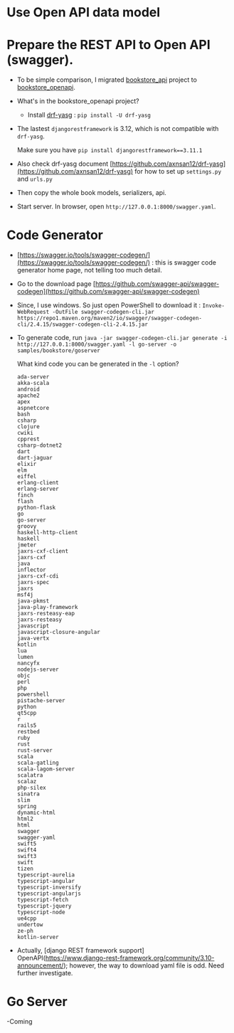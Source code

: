 # Use Open API data model

# Prepare the REST API to Open API (swagger).

- To be simple comparison, I migrated [bookstore_api](https://github.com/ccapeng/bookstore_api) project to [bookstore_openapi](https://github.com/ccapeng/bookstore_openapi).

- What's in the bookstore_openapi project?
	
	- Install [drf-yasg](https://github.com/axnsan12/drf-yasg) : `pip install -U drf-yasg`

- The lastest `djangorestframework` is 3.12, which is not compatible with `drf-yasg`.

	Make sure you have `pip install djangorestframework==3.11.1`
	
- Also check drf-yasg document [https://github.com/axnsan12/drf-yasg](https://github.com/axnsan12/drf-yasg)
	for how to set up `settings.py` and `urls.py`

- Then copy the whole book models, serializers, api.

- Start server. In browser, open `http://127.0.0.1:8000/swagger.yaml`.
	
# Code Generator

- [https://swagger.io/tools/swagger-codegen/](https://swagger.io/tools/swagger-codegen/) : this is swagger code generator home page, 
	not telling too much detail.
	
- Go to the download page [https://github.com/swagger-api/swagger-codegen](https://github.com/swagger-api/swagger-codegen)

- Since, I use windows. So just open PowerShell to download it :
	`Invoke-WebRequest -OutFile swagger-codegen-cli.jar https://repo1.maven.org/maven2/io/swagger/swagger-codegen-cli/2.4.15/swagger-codegen-cli-2.4.15.jar`
	
- To generate code, run
	`java -jar swagger-codegen-cli.jar generate -i http://127.0.0.1:8000/swagger.yaml -l go-server -o samples/bookstore/goserver`
	
	What kind code you can be generated in the `-l` option?
	```
	ada-server
	akka-scala
	android
	apache2
	apex
	aspnetcore
	bash
	csharp
	clojure
	cwiki
	cpprest
	csharp-dotnet2
	dart
	dart-jaguar
	elixir
	elm
	eiffel
	erlang-client
	erlang-server
	finch
	flash
	python-flask
	go
	go-server
	groovy
	haskell-http-client
	haskell
	jmeter
	jaxrs-cxf-client
	jaxrs-cxf
	java
	inflector
	jaxrs-cxf-cdi
	jaxrs-spec
	jaxrs
	msf4j
	java-pkmst
	java-play-framework
	jaxrs-resteasy-eap
	jaxrs-resteasy
	javascript
	javascript-closure-angular
	java-vertx
	kotlin
	lua
	lumen
	nancyfx
	nodejs-server
	objc
	perl
	php
	powershell
	pistache-server
	python
	qt5cpp
	r
	rails5
	restbed
	ruby
	rust
	rust-server
	scala
	scala-gatling
	scala-lagom-server
	scalatra
	scalaz
	php-silex
	sinatra
	slim
	spring
	dynamic-html
	html2
	html
	swagger
	swagger-yaml
	swift5
	swift4
	swift3
	swift
	tizen
	typescript-aurelia
	typescript-angular
	typescript-inversify
	typescript-angularjs
	typescript-fetch
	typescript-jquery
	typescript-node
	ue4cpp
	undertow
	ze-ph
	kotlin-server
	```
	
- Actually, [django REST framework support] OpenAPI(https://www.django-rest-framework.org/community/3.10-announcement/);
	however, the way to download yaml file is odd. Need further investigate.
	
	
# Go Server
-Coming 
	